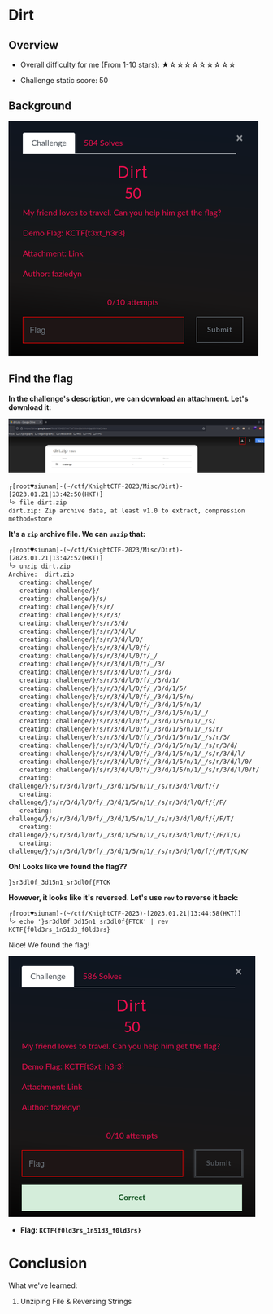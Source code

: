 # Dirt

## Overview

- Overall difficulty for me (From 1-10 stars): ★☆☆☆☆☆☆☆☆☆

- Challenge static score: 50

## Background

![](https://github.com/siunam321/CTF-Writeups/blob/main/KnightCTF-2023/images/Pasted%20image%2020230121134117.png)

## Find the flag

**In the challenge's description, we can download an attachment. Let's download it:**

![](https://github.com/siunam321/CTF-Writeups/blob/main/KnightCTF-2023/images/Pasted%20image%2020230121134232.png)

```shell
┌[root♥siunam]-(~/ctf/KnightCTF-2023/Misc/Dirt)-[2023.01.21|13:42:50(HKT)]
└> file dirt.zip   
dirt.zip: Zip archive data, at least v1.0 to extract, compression method=store
```

**It's a `zip` archive file. We can `unzip` that:**
```shell
┌[root♥siunam]-(~/ctf/KnightCTF-2023/Misc/Dirt)-[2023.01.21|13:42:52(HKT)]
└> unzip dirt.zip 
Archive:  dirt.zip
   creating: challenge/
   creating: challenge/}/
   creating: challenge/}/s/
   creating: challenge/}/s/r/
   creating: challenge/}/s/r/3/
   creating: challenge/}/s/r/3/d/
   creating: challenge/}/s/r/3/d/l/
   creating: challenge/}/s/r/3/d/l/0/
   creating: challenge/}/s/r/3/d/l/0/f/
   creating: challenge/}/s/r/3/d/l/0/f/_/
   creating: challenge/}/s/r/3/d/l/0/f/_/3/
   creating: challenge/}/s/r/3/d/l/0/f/_/3/d/
   creating: challenge/}/s/r/3/d/l/0/f/_/3/d/1/
   creating: challenge/}/s/r/3/d/l/0/f/_/3/d/1/5/
   creating: challenge/}/s/r/3/d/l/0/f/_/3/d/1/5/n/
   creating: challenge/}/s/r/3/d/l/0/f/_/3/d/1/5/n/1/
   creating: challenge/}/s/r/3/d/l/0/f/_/3/d/1/5/n/1/_/
   creating: challenge/}/s/r/3/d/l/0/f/_/3/d/1/5/n/1/_/s/
   creating: challenge/}/s/r/3/d/l/0/f/_/3/d/1/5/n/1/_/s/r/
   creating: challenge/}/s/r/3/d/l/0/f/_/3/d/1/5/n/1/_/s/r/3/
   creating: challenge/}/s/r/3/d/l/0/f/_/3/d/1/5/n/1/_/s/r/3/d/
   creating: challenge/}/s/r/3/d/l/0/f/_/3/d/1/5/n/1/_/s/r/3/d/l/
   creating: challenge/}/s/r/3/d/l/0/f/_/3/d/1/5/n/1/_/s/r/3/d/l/0/
   creating: challenge/}/s/r/3/d/l/0/f/_/3/d/1/5/n/1/_/s/r/3/d/l/0/f/
   creating: challenge/}/s/r/3/d/l/0/f/_/3/d/1/5/n/1/_/s/r/3/d/l/0/f/{/
   creating: challenge/}/s/r/3/d/l/0/f/_/3/d/1/5/n/1/_/s/r/3/d/l/0/f/{/F/
   creating: challenge/}/s/r/3/d/l/0/f/_/3/d/1/5/n/1/_/s/r/3/d/l/0/f/{/F/T/
   creating: challenge/}/s/r/3/d/l/0/f/_/3/d/1/5/n/1/_/s/r/3/d/l/0/f/{/F/T/C/
   creating: challenge/}/s/r/3/d/l/0/f/_/3/d/1/5/n/1/_/s/r/3/d/l/0/f/{/F/T/C/K/
```

**Oh! Looks like we found the flag??**
```
}sr3dl0f_3d15n1_sr3dl0f{FTCK
```

**However, it looks like it's reversed. Let's use `rev` to reverse it back:**
```shell
┌[root♥siunam]-(~/ctf/KnightCTF-2023)-[2023.01.21|13:44:58(HKT)]
└> echo '}sr3dl0f_3d15n1_sr3dl0f{FTCK' | rev
KCTF{f0ld3rs_1n51d3_f0ld3rs}
```

Nice! We found the flag!

![](https://github.com/siunam321/CTF-Writeups/blob/main/KnightCTF-2023/images/Pasted%20image%2020230121134614.png)

- **Flag: `KCTF{f0ld3rs_1n51d3_f0ld3rs}`**

# Conclusion

What we've learned:

1. Unziping File & Reversing Strings